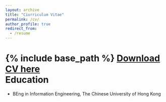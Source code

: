 ```yaml
---
layout: archive
title: "Ciurriculum Vitae"
permalink: /cv/
author_profile: true
redirect_from:
  - /resume
---
```


{% include base_path %}
[Download CV here](https://kennylui.github.io/luikwankin/files/Lui_Kwan_Kin_CV.pdf)  
Education
======
* BEng in Information Engineering, The Chinese University of Hong Kong
